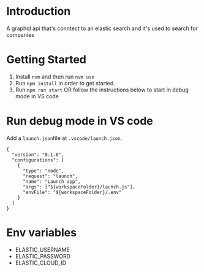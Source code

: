# Introduction

A graphql api that's conntect to an elastic search and it's used to search for companies

# Getting Started

1. Install `nvm` and then run `nvm use`
2. Run `npm install` in order to get started.
3. Run `npm run start` OR follow the instructions below to start in debug mode in VS code

# Run debug mode in VS code

Add a `launch.json`file at `.vscode/launch.json`.

```
{
  "version": "0.1.0",
  "configurations": [
    {
      "type": "node",
      "request": "launch",
      "name": "Launch app",
      "args": ["${workspaceFolder}/launch.js"],
      "envFile": "${workspaceFolder}/.env"
    }
  ]
}
```

# Env variables

- ELASTIC_USERNAME
- ELASTIC_PASSWORD
- ELASTIC_CLOUD_ID
